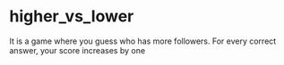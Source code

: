 # higher_vs_lower
It is a game where you guess who has more followers. For every correct answer, your score increases by one
